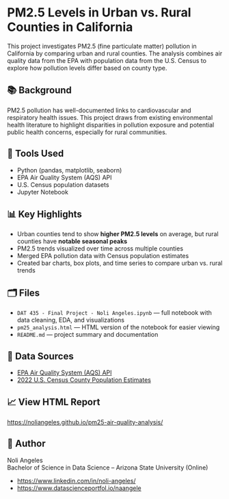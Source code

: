 # PM2.5 Levels in Urban vs. Rural Counties in California

This project investigates PM2.5 (fine particulate matter) pollution in California by comparing urban and rural counties. The analysis combines air quality data from the EPA with population data from the U.S. Census to explore how pollution levels differ based on county type.

## 📚 Background

PM2.5 pollution has well-documented links to cardiovascular and respiratory health issues. This project draws from existing environmental health literature to highlight disparities in pollution exposure and potential public health concerns, especially for rural communities.

## 🧰 Tools Used

- Python (pandas, matplotlib, seaborn)
- EPA Air Quality System (AQS) API
- U.S. Census population datasets
- Jupyter Notebook

## 📊 Key Highlights

- Urban counties tend to show **higher PM2.5 levels** on average, but rural counties have **notable seasonal peaks**
- PM2.5 trends visualized over time across multiple counties
- Merged EPA pollution data with Census population estimates
- Created bar charts, box plots, and time series to compare urban vs. rural trends

## 🗂️ Files

- `DAT 435 - Final Project - Noli Angeles.ipynb` — full notebook with data cleaning, EDA, and visualizations
- `pm25_analysis.html`  — HTML version of the notebook for easier viewing
- `README.md` — project summary and documentation

## 🔗 Data Sources

- [EPA Air Quality System (AQS) API](https://aqs.epa.gov/aqsweb/documents/data_api.html)
- [2022 U.S. Census County Population Estimates](https://www2.census.gov/programs-surveys/popest/datasets/2020-2022/counties/totals/co-est2022-alldata.csv)

## 📈 View HTML Report

https://noliangeles.github.io/pm25-air-quality-analysis/

## 👤 Author

Noli Angeles  
Bachelor of Science in Data Science – Arizona State University (Online)  
- https://www.linkedin.com/in/noli-angeles/
- https://www.datascienceportfol.io/naangele
